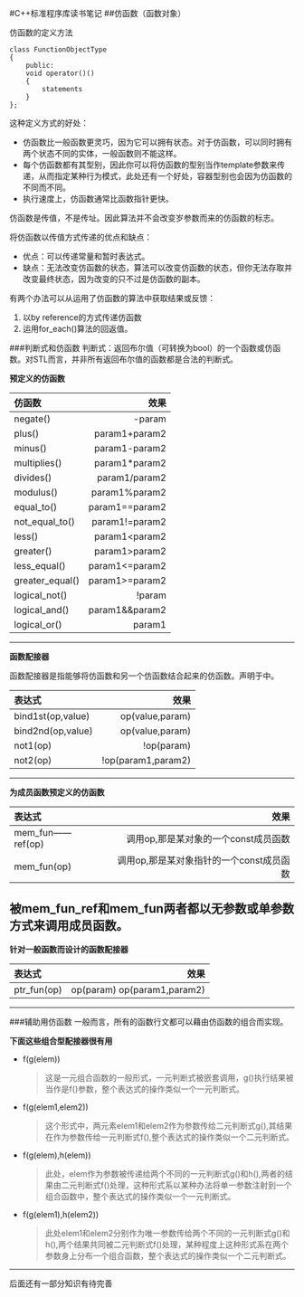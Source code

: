 #C++标准程序库读书笔记
##仿函数（函数对象）

仿函数的定义方法

    class FunctionObjectType
    {
        public:
        void operator()()
        {
            statements
        }
    };
    
这种定义方式的好处：
+ 仿函数比一般函数更灵巧，因为它可以拥有状态。对于仿函数，可以同时拥有两个状态不同的实体，一般函数则不能这样。
+ 每个仿函数都有其型别，因此你可以将仿函数的型别当作template参数来传递，从而指定某种行为模式，此处还有一个好处，容器型别也会因为仿函数的不同而不同。
+ 执行速度上，仿函数通常比函数指针更快。

仿函数是传值，不是传址。因此算法并不会改变岁参数而来的仿函数的标志。

将仿函数以传值方式传递的优点和缺点：
+ 优点：可以传递常量和暂时表达式。
+ 缺点：无法改变仿函数的状态，算法可以改变仿函数的状态，但你无法存取并改变最终状态，因为改变的只不过是仿函数的副本。

有两个办法可以从运用了仿函数的算法中获取结果或反馈：

1. 以by reference的方式传递仿函数
2. 运用for_each()算法的回返值。

###判断式和仿函数
判断式：返回布尔值（可转换为bool）的一个函数或仿函数。对STL而言，并非所有返回布尔值的函数都是合法的判断式。

**预定义的仿函数**

|仿函数|效果|
|:----|--:|
|negate<type>()|-param|
|plus<type>()|param1+param2|
|minus<type>()|param1-param2|
|multiplies<type>()|param1*param2|
|divides<type>()|param1/param2|
|modulus<type>()|param1%param2|
|equal_to<type>()|param1==param2|
|not_equal_to<type>()|param1!=param2|
|less<type>()|param1<param2|
|greater<type>()|param1>param2|
|less_equal<type>()|param1<=param2|
|greater_equal<type>()|param1>=param2|
|logical_not<type>()|!param|
|logical_and<type>()|param1&&param2|
|logical_or<type>()|param1||param2|
----------------------------
**函数配接器**

函数配接器是指能够将仿函数和另一个仿函数结合起来的仿函数。声明于<functional>中。

|表达式|效果|
|:----|---:|
|bind1st(op,value)|op(value,param)|
|bind2nd(op,value)|op(value,param)|
|not1(op)|!op(param)|
|not2(op)|!op(param1,param2)|
-----------------------
**为成员函数预定义的仿函数**

|表达式|效果|
|:----|--:|
|mem_fun——ref(op)|调用op,那是某对象的一个const成员函数|
|mem_fun(op)|调用op,那是某对象指针的一个const成员函数|

被mem_fun_ref和mem_fun两者都以无参数或单参数方式来调用成员函数。
-----------------------
**针对一般函数而设计的函数配接器**

|表达式|效果|
|:----|---:|
|ptr_fun(op)|op(param)  op(param1,param2)|
------------------------
###辅助用仿函数
一般而言，所有的函数行文都可以藉由仿函数的组合而实现。

**下面这些组合型配接器很有用**

+ f(g(elem))

    >这是一元组合函数的一般形式，一元判断式被嵌套调用，g()执行结果被当作是f()参数，整个表达式的操作类似一个一元判断式。

+ f(g(elem1,elem2))

    >这个形式中，两元素elem1和elem2作为参数传给二元判断式g(),其结果在作为参数传给一元判断式f(),整个表达式的操作类似一个二元判断式。
    
+ f(g(elem),h(elem))

    >此处，elem作为参数被传递给两个不同的一元判断式g()和h(),两者的结果由二元判断式f()处理，这种形式系以某种办法将单一参数注射到一个组合函数中，整个表达式的操作类似一个一元判断式。
    
+ f(g(elem1),h(elem2))

    >此处elem1和elem2分别作为唯一参数传给两个不同的一元判断式g()和h(),两个结果共同被二元判断式f()处理，某种程度上这种形式系在两个参数身上分布一个组合函数，整个表达式的操作类似一个二元判断式。
    
----------------------
后面还有一部分知识有待完善